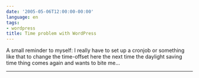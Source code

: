 ```yaml
---
date: '2005-05-06T12:00:00-00:00'
language: en
tags:
- wordpress
title: Time problem with WordPress
---
```



A small reminder to myself: I really have to set up a cronjob or something like that to change the time-offset here the next time the daylight saving time thing comes again and wants to bite me...

-------------------------------

